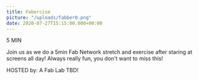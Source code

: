 ```yaml
---
title: Fabercise
picture: "/uploads/fabber0.png"
date: 2020-07-27T15:15:00.000+00:00
---
```


5 MIN

Join us as we do a 5min Fab Network stretch and exercise after staring at screens all day! Always really fun, you don't want to miss this!

HOSTED by: A Fab Lab TBD! 
